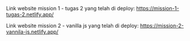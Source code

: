 Link website mission 1 - tugas 2 yang telah di deploy:
https://mission-1-tugas-2.netlify.app/

Link website mission 2 - vanilla js yang telah di deploy:
https://mission-2-vannila-js.netlify.app/

